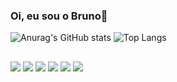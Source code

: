 ### Oi, eu sou o Bruno👋


![Anurag's GitHub stats](https://github-readme-stats.vercel.app/api?username=Bruno-Ces4r&show_icons=true&theme=tokyonight)
![Top Langs](https://github-readme-stats.vercel.app/api/top-langs/?username=Bruno-Ces4r&layout=compact&theme=tokyonight)


##
 
<div> 
 
  <img src="https://img.shields.io/badge/HTML5-E34F26?style=for-the-badge&logo=html5&logoColor=white" target="_blank">
  <img src="https://img.shields.io/badge/CSS3-1572B6?style=for-the-badge&logo=css3&logoColor=white" target="_blank">
  <img src="https://img.shields.io/badge/JavaScript-323330?style=for-the-badge&logo=javascript&logoColor=F7DF1E" target="_blank">
  <img src="https://img.shields.io/badge/Python-14354C?style=for-the-badge&logo=python&logoColor=green" target="_blank">
  <img src="https://img.shields.io/badge/PHP-777BB4?style=for-the-badge&logo=php&logoColor=white" target="_blank">
  <img src="	https://img.shields.io/badge/MySQL-00000F?style=for-the-badge&logo=mysql&logoColor=white" target="_blank">
  
  </div>
